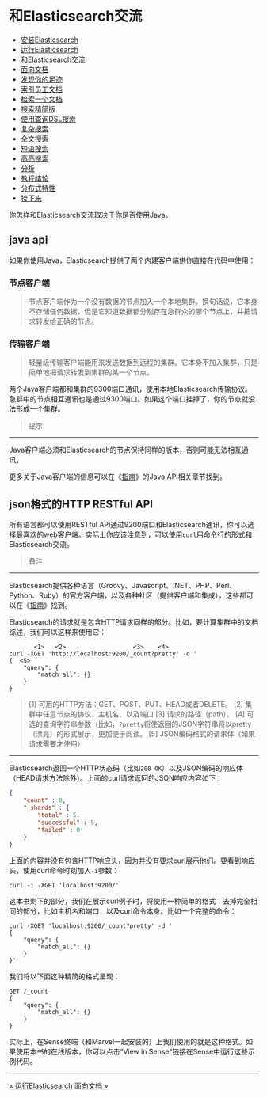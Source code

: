 
和Elasticsearch交流
==================

* [安装Elasticsearch](installing-elasticsearch.md)
* [运行Elasticsearch](running-elasticsearch.md)
* [和Elasticsearch交流](talking-to-elasticsearch.md)
* [面向文档](document-oriented.md)
* [发现你的足迹](finding-your-feet.md)
* [索引员工文档](indexing-employee-documents.md)
* [检索一个文档](retrieving-a-document.md)
* [搜索精简版](search-lite.md)
* [使用查询DSL搜索](search-with-query-dsl.md)
* [复杂搜索](more-complicated-searches.md)
* [全文搜索](full-text-search.md)
* [短语搜索](phrase-search.md)
* [高亮搜索](highlighting-our-searches.md)
* [分析](analytics.md)
* [教程结论](tutorial-conclusion.md)
* [分布式特性](distributed-nature.md)
* [接下来](next-steps.md)

你怎样和Elasticsearch交流取决于你是否使用Java。

java api
--------

如果你使用Java，Elasticsearch提供了两个内建客户端供你直接在代码中使用：


### 节点客户端

> 节点客户端作为一个没有数据的节点加入一个本地集群。换句话说，它本身不存储任何数据，但是它知道数据都分别存在急群众的哪个节点上，并把请求转发给正确的节点。

### 传输客户端

> 轻量级传输客户端能用来发送数据到远程的集群。它本身不加入集群，只是简单地把请求转发到集群的某一个节点。

两个Java客户端都和集群的9300端口通讯，使用本地Elasticsearch传输协议。急群中的节点相互通讯也是通过9300端口。如果这个端口挂掉了，你的节点就没法形成一个集群。

> 提示
-----
Java客户端必须和Elasticsearch的节点保持同样的版本，否则可能无法相互通讯。

更多关于Java客户端的信息可以在《[指南](http://www.elasticsearch.org/guide/)》的Java API相关章节找到。

json格式的HTTP RESTful API
-------------------------

所有语言都可以使用RESTful API通过9200端口和Elasticsearch通讯，你可以选择最喜欢的web客户端。实际上你应该注意到，可以使用`curl`用命令行的形式和Elasticsearch交流。


> 备注
-----
Elasticsearch提供各种语言（Groovy、Javascript、.NET、PHP、Perl、Python、Ruby）的官方客户端，以及各种社区（提供客户端和集成），这些都可以在《[指南](http://www.elasticsearch.org/guide/)》找到。

Elasticsearch的请求就是包含HTTP请求同样的部分。比如，要计算集群中的文档综述，我们可以这样来使用它：


```shell
       <1>   <2>                   <3>    <4>                        
curl -XGET 'http://localhost:9200/_count?pretty' -d '
{  <5>
    "query": {
        "match_all": {}
    }
}
```

> [1] 可用的HTTP方法：GET、POST、PUT、HEAD或者DELETE。
[2] 集群中任意节点的协议、主机名、以及端口
[3] 请求的路径（path）。
[4] 可选的查询字符串参数（比如，`?pretty`将使返回的JSON字符串将以pretty（漂亮）的形式展示，更加便于阅读。
[5] JSON编码格式的请求体（如果请求需要才使用）

---------------------------

Elasticsearch返回一个HTTP状态码（比如`200 OK`）以及JSON编码的响应体（HEAD请求方法除外）。上面的curl请求返回的JSON响应内容如下：

```json
{
    "count" : 0,
    "_shards" : {
        "total" : 5,
        "successful" : 5,
        "failed" : 0
    }
}
```
上面的内容并没有包含HTTP响应头，因为并没有要求curl展示他们。要看到响应头，使用curl命令时刻加入`-i`参数：

```
curl -i -XGET 'localhost:9200/'
```
这本书剩下的部分，我们在展示curl例子时，将使用一种简单的格式：去掉完全相同的部分，比如主机名和端口，以及curl命令本身。比如一个完整的命令：

```shell
curl -XGET 'localhost:9200/_count?pretty' -d '
{
    "query": {
        "match_all": {}
    }
}'
```
我们将以下面这种精简的格式呈现：

```shell
GET /_count
{
    "query": {
        "match_all": {}
    }
}
```

实际上，在Sense终端（和Marvel一起安装的）上我们使用的就是这种格式。如果使用本书的在线版本，你可以点击“View in Sense"链接在Sense中运行这些示例代码。

--------------

[« 运行Elasticsearch](running-elasticsearch.md)     [面向文档 »](document-oriented.md) 

